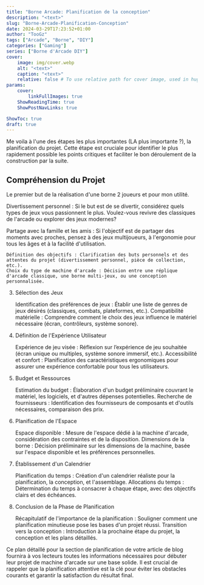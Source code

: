 ```yaml
---
title: "Borne Arcade: Planification de la conception"
description: "<text>"
slug: "Borne-Arcade-Planification-Conception"
date: 2024-03-29T17:23:52+01:00
author: "TooGz"
tags: ["Arcade", "Borne", "DIY"]
categories: ["Gaming"]
series: ["Borne d'Arcade DIY"]
cover:
    image: img/cover.webp
    alt: "<text>"
    caption: "<text>"
    relative: false # To use relative path for cover image, used in hugo Page-bundles
params:
    cover:
        linkFullImages: true
    ShowReadingTime: true
    ShowPostNavLinks: true

ShowToc: true
draft: true
---
```


Me voila à l'une des étapes les plus importantes (LA plus importante ?), la planification du projet.
Cette étape est cruciale pour identifier le plus rapidement possible les points critiques et faciliter le bon déroulement de la construction par la suite.

## Compréhension du Projet

Le premier but de la réalisation d'une borne 2 joueurs et pour mon utilité.

Divertissement personnel : Si le but est de se divertir, considérez quels types de jeux vous passionnent le plus. Voulez-vous revivre des classiques de l'arcade ou explorer des jeux modernes?

Partage avec la famille et les amis : Si l'objectif est de partager des moments avec proches, pensez à des jeux multijoueurs, à l'ergonomie pour tous les âges et à la facilité d'utilisation.

    Définition des objectifs : Clarification des buts personnels et des attentes du projet (divertissement personnel, pièce de collection, etc.).
    Choix du type de machine d'arcade : Décision entre une réplique d'arcade classique, une borne multi-jeux, ou une conception personnalisée.

3. Sélection des Jeux

    Identification des préférences de jeux : Établir une liste de genres de jeux désirés (classiques, combats, plateformes, etc.).
    Compatibilité matérielle : Comprendre comment le choix des jeux influence le matériel nécessaire (écran, contrôleurs, système sonore).

4. Définition de l'Expérience Utilisateur

    Expérience de jeu visée : Réflexion sur l’expérience de jeu souhaitée (écran unique ou multiples, système sonore immersif, etc.).
    Accessibilité et confort : Planification des caractéristiques ergonomiques pour assurer une expérience confortable pour tous les utilisateurs.

5. Budget et Ressources

    Estimation du budget : Élaboration d'un budget préliminaire couvrant le matériel, les logiciels, et d'autres dépenses potentielles.
    Recherche de fournisseurs : Identification des fournisseurs de composants et d'outils nécessaires, comparaison des prix.

6. Planification de l'Espace

    Espace disponible : Mesure de l'espace dédié à la machine d'arcade, considération des contraintes et de la disposition.
    Dimensions de la borne : Décision préliminaire sur les dimensions de la machine, basée sur l'espace disponible et les préférences personnelles.

7. Établissement d'un Calendrier

    Planification du temps : Création d'un calendrier réaliste pour la planification, la conception, et l'assemblage.
    Allocations du temps : Détermination du temps à consacrer à chaque étape, avec des objectifs clairs et des échéances.

8. Conclusion de la Phase de Planification

    Récapitulatif de l'importance de la planification : Souligner comment une planification minutieuse pose les bases d'un projet réussi.
    Transition vers la conception : Introduction à la prochaine étape du projet, la conception et les plans détaillés.

Ce plan détaillé pour la section de planification de votre article de blog fournira à vos lecteurs toutes les informations nécessaires pour débuter leur projet de machine d'arcade sur une base solide. Il est crucial de rappeler que la planification attentive est la clé pour éviter les obstacles courants et garantir la satisfaction du résultat final.

